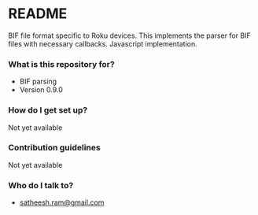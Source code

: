 # README #

BIF file format specific to Roku devices. This implements the parser for BIF files with
necessary callbacks. Javascript implementation.

### What is this repository for? ###

* BIF parsing
* Version 0.9.0

### How do I get set up? ###

Not yet available

### Contribution guidelines ###

Not yet available

### Who do I talk to? ###

* satheesh.ram@gmail.com